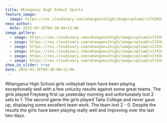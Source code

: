```yaml
---
title: Whanganui High School Sports
feature_image:
  image: https://res.cloudinary.com/whanganuihigh/image/upload/v1743020799/vbg6_cvomes.jpg
news_author:
  date: 2025-03-26T09:30:00+13:00
image_gallery:
  - image: https://res.cloudinary.com/whanganuihigh/image/upload/v1743020801/vbg3_b4aojh.jpg
  - image: https://res.cloudinary.com/whanganuihigh/image/upload/v1743020801/vbg4_jqf8io.jpg
  - image: https://res.cloudinary.com/whanganuihigh/image/upload/v1743020801/vbg2_wvl56v.jpg
  - image: https://res.cloudinary.com/whanganuihigh/image/upload/v1743020800/vbg_qhsnjb.jpg
  - image: https://res.cloudinary.com/whanganuihigh/image/upload/v1743020800/vbg1_pyci4k.jpg
  - image: https://res.cloudinary.com/whanganuihigh/image/upload/v1743020799/vbg5_nbacx7.jpg
show_in_slider: true
date: 2025-03-26T09:30:00+13:00
---
```

Whanganui High School girls volleyball team have been playing exceptionally well with a few unlucky results against some great teams. The girls played Freyberg first up yesterday morning and unfortunately lost 2 sets to 1. The second game the girls played Taita College and never gave up, displaying some excellent team work. The team lost 2 - 0. Despite the results the girls have been playing really well and improving over the last two days.
